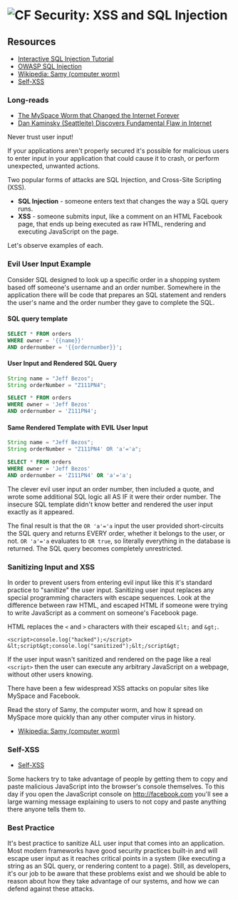 # ![CF](http://i.imgur.com/7v5ASc8.png) Security: XSS and SQL Injection

## Resources
* [Interactive SQL Injection Tutorial](https://www.codebashing.com/sql_demo)
* [OWASP SQL Injection](https://www.owasp.org/index.php/SQL_Injection)
* [Wikipedia: Samy (computer worm)](https://en.wikipedia.org/wiki/Samy_(computer_worm))
* [Self-XSS](https://en.wikipedia.org/wiki/Self-XSS)

### Long-reads
* [The MySpace Worm that Changed the Internet Forever](https://motherboard.vice.com/en_us/article/wnjwb4/the-myspace-worm-that-changed-the-internet-forever)
* [Dan Kaminsky (Seattleite) Discovers Fundamental Flaw in Internet](https://www.wired.com/2008/07/kaminsky-on-how/)

Never trust user input!

If your applications aren't properly secured it's possible for malicious users
to enter input in your application that could cause it to crash, or perform
unexpected, unwanted actions.

Two popular forms of attacks are SQL Injection, and Cross-Site Scripting (XSS).

* **SQL Injection** - someone enters text that changes the way a SQL query runs.
* **XSS** - someone submits input, like a comment on an HTML Facebook page, that
  ends up being executed as raw HTML, rendering and executing JavaScript on the
  page.
  
Let's observe examples of each.

### Evil User Input Example
Consider SQL designed to look up a specific order in a shopping system based
off someone's username and an order number. Somewhere in the application there
will be code that prepares an SQL statement and renders the user's name and the
order number they gave to complete the SQL.

#### SQL query template
```sql
SELECT * FROM orders
WHERE owner = '{{name}}'
AND ordernumber = '{{ordernumber}}';
```

#### User Input and Rendered SQL Query
```java
String name = "Jeff Bezos";
String orderNumber = "Z111PN4";
```

```sql
SELECT * FROM orders
WHERE owner = 'Jeff Bezos'
AND ordernumber = 'Z111PN4';
```

#### Same Rendered Template with EVIL User Input
```java
String name = "Jeff Bezos";
String orderNumber = "Z111PN4' OR 'a'='a";
```

```sql
SELECT * FROM orders
WHERE owner = 'Jeff Bezos'
AND ordernumber = 'Z111PN4' OR 'a'='a';
```

The clever evil user input an order number, then included a quote, and wrote
some additional SQL logic all AS IF it were their order number. The insecure
SQL template didn't know better and rendered the user input exactly as it
appeared.

The final result is that the `OR 'a'='a` input the user provided short-circuits
the SQL query and returns EVERY order, whether it belongs to the user, or not.
`OR 'a'='a` evaluates to `OR true`, so literally everything in the database is
returned. The SQL query becomes completely unrestricted.

### Sanitizing Input and XSS
In order to prevent users from entering evil input like this it's standard
practice to "sanitize" the user input. Sanitizing user input replaces any
special programming characters with escape sequences. Look at the difference
between raw HTML, and escaped HTML if someone were trying to write JavaScript
as a comment on someone's Facebook page.

HTML replaces the `<` and `>` characters with their escaped `&lt;` and `&gt;`.

```
<script>console.log("hacked");</script>
&lt;script&gt;console.log("sanitized");&lt;/script&gt;
```

If the user input wasn't sanitized and rendered on the page like a real
`<script>` then the user can execute any arbitrary JavaScript on a webpage,
without other users knowing.

There have been a few widespread XSS attacks on popular sites like MySpace and
Facebook.

Read the story of Samy, the computer worm, and how it spread on MySpace more
quickly than any other computer virus in history.

* [Wikipedia: Samy (computer worm)](https://en.wikipedia.org/wiki/Samy_(computer_worm))

### Self-XSS
* [Self-XSS](https://en.wikipedia.org/wiki/Self-XSS)

Some hackers try to take advantage of people by getting them to copy and paste
malicious JavaScript into the browser's console themselves. To this day if you
open the JavaScript console on <http://facebook.com> you'll see a large warning
message explaining to users to not copy and paste anything there anyone tells
them to.

### Best Practice
It's best practice to sanitize ALL user input that comes into an application.
Most modern frameworks have good security practices built-in and will escape
user input as it reaches critical points in a system (like executing a string as
an SQL query, or rendering content to a page). Still, as developers, it's our
job to be aware that these problems exist and we should be able to reason about
how they take advantage of our systems, and how we can defend against these
attacks.
